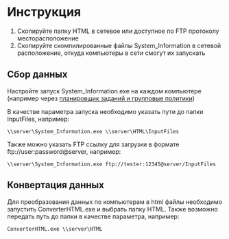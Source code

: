 # Инструкция
1. Скопируйте папку HTML в сетевое или доступное по FTP протоколу месторасположение<br>
2. Скопируйте скомпилированные файлы System_Information в сетевой расположение, откуда компьютеры в сети смогут их запускать<br>
## Сбор данных
<p>Настройте запуск System_Information.exe на каждом компьютере (например через <a href="https://winitpro.ru/index.php/2022/05/11/zadanie-planirovshhika-gpo/">планировщик заданий и групповые политики</a>)</p>
<p>В качестве параметра запуска необходимо указать пути до папки InputFiles, например:</p>

```
\\server\System_Information.exe \\server\HTML\InputFiles
```
<p>Также можно указать FTP ссылку для загрузки в формате ftp://user:password@server, например:</p>

```
\\server\System_Information.exe ftp://tester:12345@server/InputFiles
```
## Конвертация данных
<p>Для преобразования данных по компьютерам в html файлы необходимо запустить ConverterHTML.exe и выбрать папку HTML. Также возможно передать путь до папки в качестве параметра, например:</p>

```
ConverterHTML.exe \\server\HTML
```
